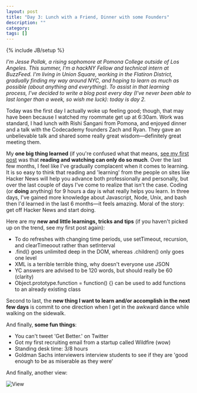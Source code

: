 ```yaml
---
layout: post
title: "Day 3: Lunch with a Friend, Dinner with some Founders"
description: ""
category: 
tags: []
---
```

{% include JB/setup %}

*I'm Jesse Pollak, a rising sophomore at Pomona College outside of Los Angeles. This summer, I'm a hackNY Fellow and technical intern at BuzzFeed. I'm living in Union Square, working in the Flatiron District, gradually finding my way around NYC, and hoping to learn as much as possible (about anything and everything). To assist in that learning process, I've decided to write a blog post every day (I've never been able to last longer than a week, so wish me luck): today is day 2.*

Today was the first day I actually woke up feeling good; though, that may have been because I watched my roommate get up at 6:30am. Work was standard, I had lunch with Rishi Sangani from Pomona, and enjoyed dinner and a talk with the Codecademy founders Zach and Ryan. They gave an unbelievable talk and shared some really great wisdom—definitely great meeting them.

My **one big thing learned** (if you're confused what that means, [see my first post](http://jpollak92.github.com/2012/05/21/day-1-dont-be-afraid-to-ask-questions/) was that **reading and watching can only do so much**. Over the last few months, I feel like I've gradually complacent when it comes to learning. It is so easy to think that reading and 'learning' from the people on sites like Hacker News will help you advance both professionally and personally, but over the last couple of days I've come to realize that isn't the case. Coding (or **doing** anything) for 9 hours a day is what really helps you learn. In three days, I've gained more knowledge about Javascript, Node, Unix, and bash then I'd learned in the last 6 months—it feels amazing. Moral of the story: get off Hacker News and start doing.

Here are my **new and little learnings, tricks and tips** (if you haven't picked up on the trend, see my first post again):

* To do refreshes with changing time periods, use setTimeout, recursion, and clearTimeoout rather than setInterval
* .find() goes unlimited deep in the DOM, whereas .children() only goes one level
* XML is a terrible terrible thing, why doesn't everyone use JSON
* YC answers are advised to be 120 words, but should really be 60 (clarity)
* Object.prototype.function = function() {} can be used to add functions to an already existing class

Second to last, the  **new thing I want to learn and/or accomplish in the next few days** is commit to one direction when I get in the awkward dance while walking on the sidewalk.

And finally, **some fun things**:

* You can't tweet 'Get Better.' on Twitter
* Got my first recruiting email from a startup called Wildfire (wow)
* Standing desk time: 3/8 hours
* Goldman Sachs interviewers interview students to see if they are 'good enough to be as miserable as they were'

And finally, another view:

![View](http://f.cl.ly/items/3r062N1D0O0r2Z103v2m/bc6b0566a55711e1aebc1231381b647a_7.jpg)